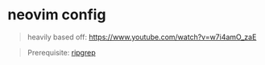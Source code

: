 # neovim config

> heavily based off: https://www.youtube.com/watch?v=w7i4amO_zaE

> Prerequisite: [ripgrep](https://github.com/BurntSushi/ripgrep)
